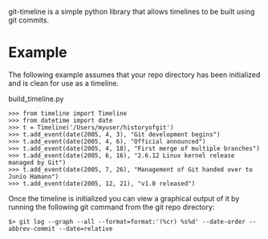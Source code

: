 git-timeline is a simple python library that allows timelines to be built using
git commits.

Example
=======

The following example assumes that your repo directory has been initialized
and is clean for use as a timeline.

build_timeline.py

    >>> from timeline import Timeline
    >>> from datetime import date
    >>> t = Timeline('/Users/myuser/historyofgit')
    >>> t.add_event(date(2005, 4, 3), "Git development begins")
    >>> t.add_event(date(2005, 4, 6), "Official announced")
    >>> t.add_event(date(2005, 4, 18), "First merge of multiple branches")
    >>> t.add_event(date(2005, 6, 16), "2.6.12 Linux kernel release managed by Git")
    >>> t.add_event(date(2005, 7, 26), "Management of Git handed over to Junio Hamano")
    >>> t.add_event(date(2005, 12, 21), "v1.0 released")

Once the timeline is initialized you can view a graphical output of it by
running the following git command from the git repo directory:

    $> git log --graph --all --format=format:'(%cr) %s%d' --date-order --abbrev-commit --date=relative